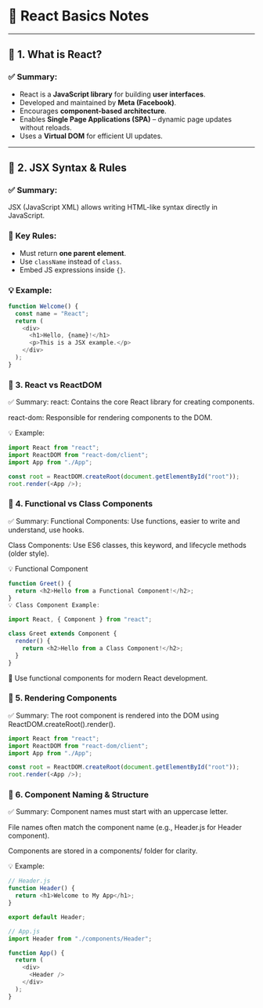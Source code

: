 
# 📘 React Basics Notes

---

## 🔰 1. What is React?

### ✅ Summary:
- React is a **JavaScript library** for building **user interfaces**.
- Developed and maintained by **Meta (Facebook)**.
- Encourages **component-based architecture**.
- Enables **Single Page Applications (SPA)** – dynamic page updates without reloads.
- Uses a **Virtual DOM** for efficient UI updates.

---

## 🔰 2. JSX Syntax & Rules

### ✅ Summary:
JSX (JavaScript XML) allows writing HTML-like syntax directly in JavaScript.

### 📌 Key Rules:
- Must return **one parent element**.
- Use `className` instead of `class`.
- Embed JS expressions inside `{}`.

### 💡 Example:
```javascript
function Welcome() {
  const name = "React";
  return (
    <div>
      <h1>Hello, {name}!</h1>
      <p>This is a JSX example.</p>
    </div>
  );
}
```

### 🔰 3. React vs ReactDOM
✅ Summary:
react: Contains the core React library for creating components.

react-dom: Responsible for rendering components to the DOM.

💡 Example:

```javascript
import React from "react";
import ReactDOM from "react-dom/client";
import App from "./App";

const root = ReactDOM.createRoot(document.getElementById("root"));
root.render(<App />);
```

### 🔰 4. Functional vs Class Components
✅ Summary:
Functional Components: Use functions, easier to write and understand, use hooks.

Class Components: Use ES6 classes, this keyword, and lifecycle methods (older style).

💡 Functional Component 

```javascript
function Greet() {
  return <h2>Hello from a Functional Component!</h2>;
}
💡 Class Component Example:

import React, { Component } from "react";

class Greet extends Component {
  render() {
    return <h2>Hello from a Class Component!</h2>;
  }
}
```
🔔 Use functional components for modern React development.

### 🔰 5. Rendering Components
✅ Summary:
The root component is rendered into the DOM using ReactDOM.createRoot().render().


``` javascript
import React from "react";
import ReactDOM from "react-dom/client";
import App from "./App";

const root = ReactDOM.createRoot(document.getElementById("root"));
root.render(<App />);
```

### 🔰 6. Component Naming & Structure
✅ Summary:
Component names must start with an uppercase letter.

File names often match the component name (e.g., Header.js for Header component).

Components are stored in a components/ folder for clarity.

💡 Example:

```javascript
// Header.js
function Header() {
  return <h1>Welcome to My App</h1>;
}

export default Header;
```

```javascript
// App.js
import Header from "./components/Header";

function App() {
  return (
    <div>
      <Header />
    </div>
  );
}
```


